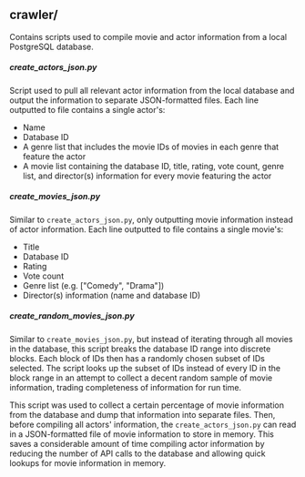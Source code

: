 ## crawler/

Contains scripts used to compile movie and actor information from a local PostgreSQL database.

##### create_actors_json.py
Script used to pull all relevant actor information from the local database and output the information to separate JSON-formatted files. Each line outputted to file contains a single actor's:
+ Name
+ Database ID
+ A genre list that includes the movie IDs of movies in each genre that feature the actor
+ A movie list containing the database ID, title, rating, vote count, genre list, and director(s) information for every movie featuring the actor

##### create_movies_json.py
Similar to <code>create_actors_json.py</code>, only outputting movie information instead of actor information. Each line outputted to file contains a single movie's:
+ Title
+ Database ID
+ Rating
+ Vote count
+ Genre list (e.g. ["Comedy", "Drama"])
+ Director(s) information (name and database ID)

##### create_random_movies_json.py
Similar to <code>create_movies_json.py</code>, but instead of iterating through all movies in the database, this script breaks the database ID range into discrete blocks. Each block of IDs then has a randomly chosen subset of IDs selected. The script looks up the subset of IDs instead of every ID in the block range in an attempt to collect a decent random sample of movie information, trading completeness of information for run time.

This script was used to collect a certain percentage of movie information from the database and dump that information into separate files. Then, before compiling all actors' information, the <code>create_actors_json.py</code> can read in a JSON-formatted file of movie information to store in memory. This saves a considerable amount of time compiling actor information by reducing the number of API calls to the database and allowing quick lookups for movie information in memory.